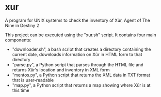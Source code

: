 # xur
A program for UNIX systems to check the inventory of Xûr, Agent of The Nine in Destiny 2

This project can be executed using the "xur.sh" script. It contains four main components:
* "downloader.sh", a bash script that creates a directory containing the current date, downloads information on Xûr in HTML form to that directory
* "parse.py", a Python script that parses through the HTML file and returns Xûr's location and inventory in XML form
* "mentos.py", a Python script that returns the XML data in TXT format that is user-readable
* "map.py", a Python script that returns a map showing where Xûr is at this time
